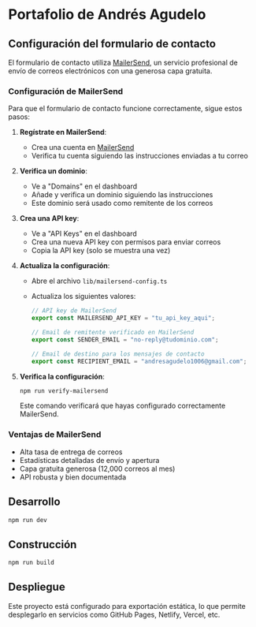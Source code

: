 # Portafolio de Andrés Agudelo

## Configuración del formulario de contacto

El formulario de contacto utiliza [MailerSend](https://www.mailersend.com/), un servicio profesional de envío de correos electrónicos con una generosa capa gratuita.

### Configuración de MailerSend

Para que el formulario de contacto funcione correctamente, sigue estos pasos:

1. **Regístrate en MailerSend**:

   - Crea una cuenta en [MailerSend](https://www.mailersend.com/)
   - Verifica tu cuenta siguiendo las instrucciones enviadas a tu correo

2. **Verifica un dominio**:

   - Ve a "Domains" en el dashboard
   - Añade y verifica un dominio siguiendo las instrucciones
   - Este dominio será usado como remitente de los correos

3. **Crea una API key**:

   - Ve a "API Keys" en el dashboard
   - Crea una nueva API key con permisos para enviar correos
   - Copia la API key (solo se muestra una vez)

4. **Actualiza la configuración**:

   - Abre el archivo `lib/mailersend-config.ts`
   - Actualiza los siguientes valores:

     ```typescript
     // API key de MailerSend
     export const MAILERSEND_API_KEY = "tu_api_key_aqui";

     // Email de remitente verificado en MailerSend
     export const SENDER_EMAIL = "no-reply@tudominio.com";

     // Email de destino para los mensajes de contacto
     export const RECIPIENT_EMAIL = "andresagudelo1006@gmail.com";
     ```

5. **Verifica la configuración**:
   ```bash
   npm run verify-mailersend
   ```
   Este comando verificará que hayas configurado correctamente MailerSend.

### Ventajas de MailerSend

- Alta tasa de entrega de correos
- Estadísticas detalladas de envío y apertura
- Capa gratuita generosa (12,000 correos al mes)
- API robusta y bien documentada

## Desarrollo

```bash
npm run dev
```

## Construcción

```bash
npm run build
```

## Despliegue

Este proyecto está configurado para exportación estática, lo que permite desplegarlo en servicios como GitHub Pages, Netlify, Vercel, etc.
